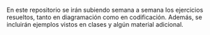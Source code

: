 En este repositorio se irán subiendo semana a semana los ejercicios resueltos, tanto en diagramación como en codificación. Además, se incluirán ejemplos vistos en clases y algún material adicional.
